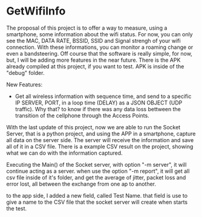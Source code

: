 # GetWifiInfo
The proposal of this project is to offer a way to measure, using a smartphone, some information about the wifi status.  For now, you can only see the MAC, DATA RATE, BSSID, SSID and Signal strengh of your wifi connection. With these informations, you can monitor a roaming change or even a bandsteering. Off course that the software is really simple, for now, but, I will be adding more features in the near future.  There is the APK already compiled at this project, if you want to test.  APK is inside of the "debug" folder.

New Features:
- Get all wireless information with sequence time, and send to a specific IP SERVER, PORT, in a loop time (DELAY) as a JSON OBJECT (UDP traffic). Why that? to know if there was any data loss bettween the transition of the cellphone through the Access Points. 

With the last update of this project, now we are able to run the Socket Server, that is a python  project, and using the APP in a smartphone, capture all data on the server side. The server will receive the information and save all of it in a CSV file. 
There is a example CSV result on the project, showing what we can do with the information captured.

Executing the Main() of the Socket server, with option "-m server", it will continue acting as a server.
when use the option "-m report", it will get all csv file inside of it's folder, and get the average of jitter, packet loss and error lost, all between the exchange from one ap to another.

to the app side, I added a new field, called Test Name. that field is use to give a name to the CSV file that the socket server will create when starts the test.

